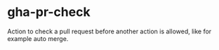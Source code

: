 # gha-pr-check
Action to check a pull request before another action is allowed, like for example auto merge.
